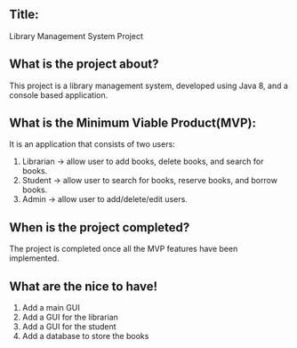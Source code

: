 ## Title: 

Library Management System Project

## What is the project about? 

This project is a library management system, developed using Java 8,
and a console based application.

## What is the Minimum Viable Product(MVP): 

It is an application that consists of two users:
1. Librarian -> allow user to add books, delete books, and search for books.
2. Student -> allow user to search for books, reserve books, and borrow books.
3. Admin -> allow user to add/delete/edit users.

## When is the project completed?

The project is completed once all the MVP features have been implemented.

## What are the nice to have!

1. Add a main GUI
2. Add a GUI for the librarian
3. Add a GUI for the student
4. Add a database to store the books


